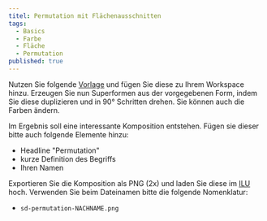 ```yaml
---
titel: Permutation mit Flächenausschnitten
tags: 
  - Basics
  - Farbe
  - Fläche
  - Permutation
published: true
---
```


Nutzen Sie folgende [Vorlage](https://www.figma.com/file/V8ope0PndPX856ElbNXcvc/Permuation?type=design&node-id=0%3A1&mode=design&t=EArinekxrXLpiiPl-1) und fügen Sie diese zu Ihrem Workspace hinzu. Erzeugen Sie nun Superformen aus der vorgegebenen Form, indem Sie diese duplizieren und in 90° Schritten drehen. Sie können auch die Farben ändern.

Im Ergebnis soll eine interessante Komposition entstehen. Fügen sie dieser bitte auch folgende Elemente hinzu:
- Headline  "Permutation"
- kurze Definition des Begriffs
- Ihren Namen

Exportieren Sie die Komposition als PNG (2x) und laden Sie diese im [ILU](https://ilu.th-koeln.de/ilias.php?baseClass=ilexercisehandlergui&cmdNode=cw:nq:4i&cmdClass=ilAssignmentPresentationGUI&ref_id=679333&mode=future&from_overview=1&ass_id=23823) hoch. Verwenden Sie beim Dateinamen bitte die folgende Nomenklatur:

- ```sd-permutation-NACHNAME.png```

